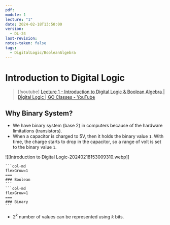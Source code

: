 ```yaml
---
pdf: 
module: 1
lecture: "1"
date: 2024-02-18T13:50:00
version:
  - DL-24
last-revision: 
notes-taken: false
tags:
  - DigitalLogic/BooleanAlgebra
---
```

# Introduction to Digital Logic
> [!youtube] 
> [Lecture 1 - Introduction to Digital Logic & Boolean Algebra | Digital Logic | GO Classes - YouTube](https://www.youtube.com/watch?v=1GKgdOAT1To)

## Why Binary System?
- We have binary system (base 2) in computers because of the hardware limitations (transistors).
- When a capacitor is charged to 5V, then it holds the binary value `1`. With time, the charge starts to drop in the capacitor, so a range of volt is set to the binary value `1`.

![[Introduction to Digital Logic-20240218153009310.webp]]

````col
```col-md
flexGrow=1
===
### Boolean
```
```col-md
flexGrow=1
===
### Binary
```
````

- $2^k$ number of values can be represented using $k$ bits. 



